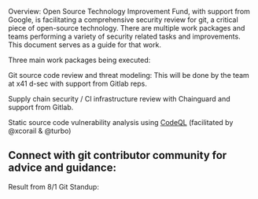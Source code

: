 Overview: Open Source Technology Improvement Fund, with support from Google, is facilitating a comprehensive security review for git, a critical piece of open-source technology. There are multiple work packages and teams performing a variety of security related tasks and improvements. This document serves as a guide for that work. 

Three main work packages being executed:

Git source code review and threat modeling: This will be done by the team at x41 d-sec with support from Gitlab reps.

Supply chain security / CI infrastructure review with Chainguard and support from Gitlab.

Static source code vulnerability analysis using [CodeQL](https://github.codeql.com) (facilitated by @xcorail & @turbo)

## Connect with git contributor community for advice and guidance:

Result from 8/1 Git Standup: 


